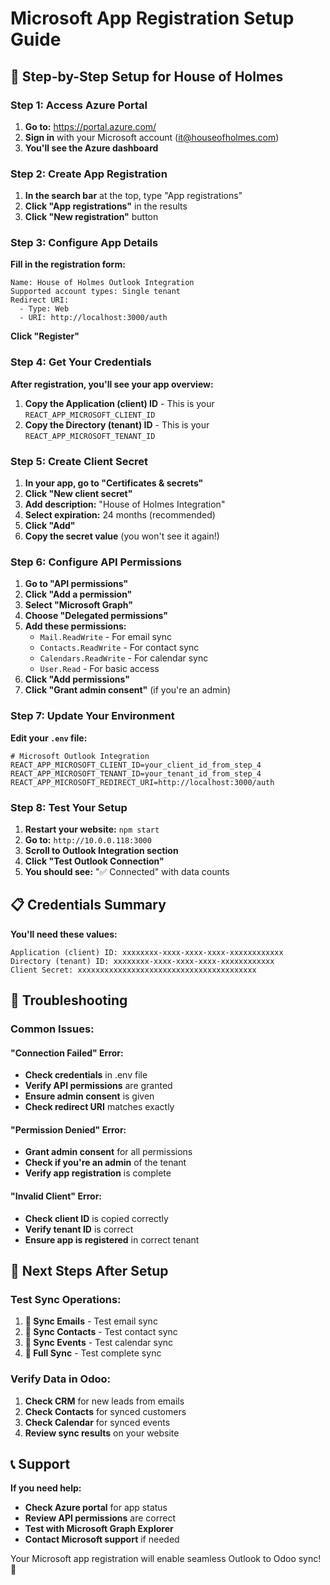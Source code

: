 # Microsoft App Registration Setup Guide

## 🚀 Step-by-Step Setup for House of Holmes

### **Step 1: Access Azure Portal**

1. **Go to:** https://portal.azure.com/
2. **Sign in** with your Microsoft account (it@houseofholmes.com)
3. **You'll see the Azure dashboard**

### **Step 2: Create App Registration**

1. **In the search bar** at the top, type "App registrations"
2. **Click "App registrations"** in the results
3. **Click "New registration"** button

### **Step 3: Configure App Details**

**Fill in the registration form:**

```
Name: House of Holmes Outlook Integration
Supported account types: Single tenant
Redirect URI: 
  - Type: Web
  - URI: http://localhost:3000/auth
```

**Click "Register"**

### **Step 4: Get Your Credentials**

**After registration, you'll see your app overview:**

1. **Copy the Application (client) ID** - This is your `REACT_APP_MICROSOFT_CLIENT_ID`
2. **Copy the Directory (tenant) ID** - This is your `REACT_APP_MICROSOFT_TENANT_ID`

### **Step 5: Create Client Secret**

1. **In your app, go to "Certificates & secrets"**
2. **Click "New client secret"**
3. **Add description:** "House of Holmes Integration"
4. **Select expiration:** 24 months (recommended)
5. **Click "Add"**
6. **Copy the secret value** (you won't see it again!)

### **Step 6: Configure API Permissions**

1. **Go to "API permissions"**
2. **Click "Add a permission"**
3. **Select "Microsoft Graph"**
4. **Choose "Delegated permissions"**
5. **Add these permissions:**
   - `Mail.ReadWrite` - For email sync
   - `Contacts.ReadWrite` - For contact sync
   - `Calendars.ReadWrite` - For calendar sync
   - `User.Read` - For basic access
6. **Click "Add permissions"**
7. **Click "Grant admin consent"** (if you're an admin)

### **Step 7: Update Your Environment**

**Edit your `.env` file:**

```env
# Microsoft Outlook Integration
REACT_APP_MICROSOFT_CLIENT_ID=your_client_id_from_step_4
REACT_APP_MICROSOFT_TENANT_ID=your_tenant_id_from_step_4
REACT_APP_MICROSOFT_REDIRECT_URI=http://localhost:3000/auth
```

### **Step 8: Test Your Setup**

1. **Restart your website:** `npm start`
2. **Go to:** `http://10.0.0.118:3000`
3. **Scroll to Outlook Integration section**
4. **Click "Test Outlook Connection"**
5. **You should see:** "✅ Connected" with data counts

## 📋 Credentials Summary

**You'll need these values:**

```
Application (client) ID: xxxxxxxx-xxxx-xxxx-xxxx-xxxxxxxxxxxx
Directory (tenant) ID: xxxxxxxx-xxxx-xxxx-xxxx-xxxxxxxxxxxx
Client Secret: xxxxxxxxxxxxxxxxxxxxxxxxxxxxxxxxxxxxxxxx
```

## 🔧 Troubleshooting

### **Common Issues:**

#### **"Connection Failed" Error:**
- **Check credentials** in .env file
- **Verify API permissions** are granted
- **Ensure admin consent** is given
- **Check redirect URI** matches exactly

#### **"Permission Denied" Error:**
- **Grant admin consent** for all permissions
- **Check if you're an admin** of the tenant
- **Verify app registration** is complete

#### **"Invalid Client" Error:**
- **Check client ID** is copied correctly
- **Verify tenant ID** is correct
- **Ensure app is registered** in correct tenant

## 🎯 Next Steps After Setup

### **Test Sync Operations:**

1. **📧 Sync Emails** - Test email sync
2. **👥 Sync Contacts** - Test contact sync
3. **📅 Sync Events** - Test calendar sync
4. **🚀 Full Sync** - Test complete sync

### **Verify Data in Odoo:**

1. **Check CRM** for new leads from emails
2. **Check Contacts** for synced customers
3. **Check Calendar** for synced events
4. **Review sync results** on your website

## 📞 Support

**If you need help:**
- **Check Azure portal** for app status
- **Review API permissions** are correct
- **Test with Microsoft Graph Explorer**
- **Contact Microsoft support** if needed

Your Microsoft app registration will enable seamless Outlook to Odoo sync! 🚀 